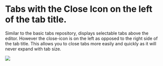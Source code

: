# Tabs with the Close Icon on the left of the tab title.

Similar to the basic tabs repository, displays selectable tabs above the editor. However the close-icon is on the left as opposed to the right side of the tab title. This allows you to close tabs more easily and quickly as it will never expand with tab size.

![](https://cloud.githubusercontent.com/assets/4514000/12640258/e94cb03c-c55d-11e5-8880-e145d8526039.png)
